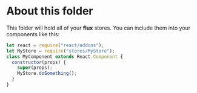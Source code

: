 # About this folder
This folder will hold all of your **flux** stores.
You can include them into your components like this:

```javascript
let react = require("react/addons");
let MyStore = require("stores/MyStore");
class MyComponent extends React.Component {
  constructor(props) {
    super(props);
    MyStore.doSomething();
  }
}
```
